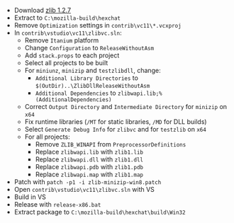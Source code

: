  * Download [zlib 1.2.7](http://zlib.net/zlib127.zip)
 * Extract to `C:\mozilla-build\hexchat`
 * Remove `Optimization` settings in `contrib\vc11\*.vcxproj`
 * In `contrib\vstudio\vc11\zlibvc.sln`:
	* Remove `Itanium` platform
	* Change `Configuration` to `ReleaseWithoutAsm`
	* Add `stack.props` to each project
	* Select all projects to be built
	* For `miniunz`, `minizip` and `testzlibdll`, change:
		* `Additional Library Directories` to `$(OutDir)..\ZlibDllReleaseWithoutAsm`
		* `Additional Dependencies` to `zlibwapi.lib;%(AdditionalDependencies)`
	* Correct `Output Directory` and `Intermediate Directory` for `minizip` on `x64`
	* Fix runtime libraries (`/MT` for static libraries, `/MD` for DLL builds)
	* Select `Generate Debug Info` for `zlibvc` and for `testzlib` on `x64`
	* For all projects:
		* Remove `ZLIB_WINAPI` from `PreprocessorDefinitions`
		* Replace `zlibwapi.lib` with `zlib1.lib`
		* Replace `zlibwapi.dll` with `zlib1.dll`
		* Replace `zlibwapi.pdb` with `zlib1.pdb`
		* Replace `zlibwapi.map` with `zlib1.map`
 * Patch with `patch -p1 -i zlib-minizip-win8.patch`
 * Open `contrib\vstudio\vc11\zlibvc.sln` with VS
 * Build in VS
 * Release with `release-x86.bat`
 * Extract package to `C:\mozilla-build\hexchat\build\Win32`
